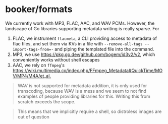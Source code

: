# booker/formats

We currently work with MP3, FLAC, AAC, and WAV PCMs. However, the landscape of Go libraries supporting
metadata writing is really sparse. For

1. FLAC, we instrument `flacmeta`, a CLI providing access to metadata of flac files, and set them via KVs in a file with `--remove-all-tags --import-tags-from=-` and piping the templated file into the command.
2. MP3, we use <https://pkg.go.dev/github.com/bogem/id3v2/v2>, which conveniently works without shell escapes
3. AAC, we rely on `ffmpeg`'s <https://wiki.multimedia.cx/index.php/FFmpeg_Metadata#QuickTime/MOV/MP4/M4A/et_al.>

> WAV is not supported for metadata addition, it is only used for transcoding, because WAV is a mess and
> we seem to not find examples of people providing libraries for this. Writing this from scratch exceeds
> the scope.

> This means that we implicitly require a shell, so distroless images are out of question
